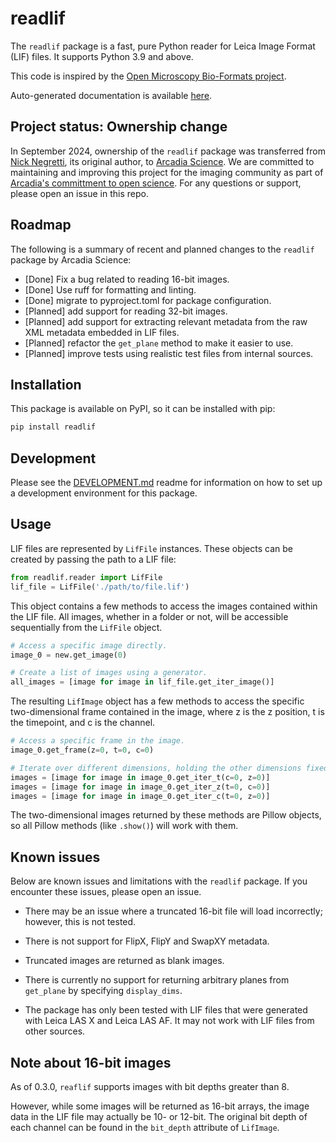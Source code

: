 # readlif

The `readlif` package is a fast, pure Python reader for Leica Image Format (LIF) files. It supports Python 3.9 and above.

This code is inspired by the [Open Microscopy Bio-Formats project](https://github.com/openmicroscopy/bioformats).

Auto-generated documentation is available [here](https://readlif.readthedocs.io/en/latest/).

## Project status: Ownership change

In September 2024, ownership of the `readlif` package was transferred from [Nick Negretti](https://github.com/nimne), its original author, to [Arcadia Science](https://github.com/arcadia-Science/). We are committed to maintaining and improving this project for the imaging community as part of [Arcadia's committment to open science](https://www.arcadiascience.com/about/ecosystem). For any questions or support, please open an issue in this repo.

## Roadmap

The following is a summary of recent and planned changes to the `readlif` package by Arcadia Science:

- [Done] Fix a bug related to reading 16-bit images.
- [Done] Use ruff for formatting and linting.
- [Done] migrate to pyproject.toml for package configuration.
- [Planned] add support for reading 32-bit images.
- [Planned] add support for extracting relevant metadata from the raw XML metadata embedded in LIF files.
- [Planned] refactor the `get_plane` method to make it easier to use.
- [Planned] improve tests using realistic test files from internal sources.

## Installation

This package is available on PyPI, so it can be installed with pip:

```sh
pip install readlif
```

## Development

Please see the [DEVELOPMENT.md](DEVELOPMENT.md) readme for information on how to set up a development environment for this package.

## Usage

LIF files are represented by `LifFile` instances. These objects can be created by passing the path to a LIF file:

```python
from readlif.reader import LifFile
lif_file = LifFile('./path/to/file.lif')
```

This object contains a few methods to access the images contained within the LIF file. All images, whether in a folder or not, will be accessible sequentially from the `LifFile` object.

```python
# Access a specific image directly.
image_0 = new.get_image(0)

# Create a list of images using a generator.
all_images = [image for image in lif_file.get_iter_image()]
```

The resulting `LifImage` object has a few methods to access the specific two-dimensional frame contained in the image, where z is the z position, t is the timepoint, and c is the channel.

```python
# Access a specific frame in the image.
image_0.get_frame(z=0, t=0, c=0)

# Iterate over different dimensions, holding the other dimensions fixed.
images = [image for image in image_0.get_iter_t(c=0, z=0)]
images = [image for image in image_0.get_iter_z(t=0, c=0)]
images = [image for image in image_0.get_iter_c(t=0, z=0)]
```

The two-dimensional images returned by these methods are Pillow objects, so all Pillow methods (like `.show()`) will work with them.

## Known issues

Below are known issues and limitations with the `readlif` package. If you encounter these issues, please open an issue.

- There may be an issue where a truncated 16-bit file will load incorrectly; however, this is not tested.

- There is not support for FlipX, FlipY and SwapXY metadata.

- Truncated images are returned as blank images.

- There is currently no support for returning arbitrary planes from `get_plane` by specifying `display_dims`.

- The package has only been tested with LIF files that were generated with Leica LAS X and Leica LAS AF. It may not work with LIF files from other sources.

## Note about 16-bit images

As of 0.3.0, `reaflif` supports images with bit depths greater than 8.

However, while some images will be returned as 16-bit arrays, the image data in the LIF file may actually be 10- or 12-bit. The original bit depth of each channel can be found in the `bit_depth` attribute of `LifImage`.
